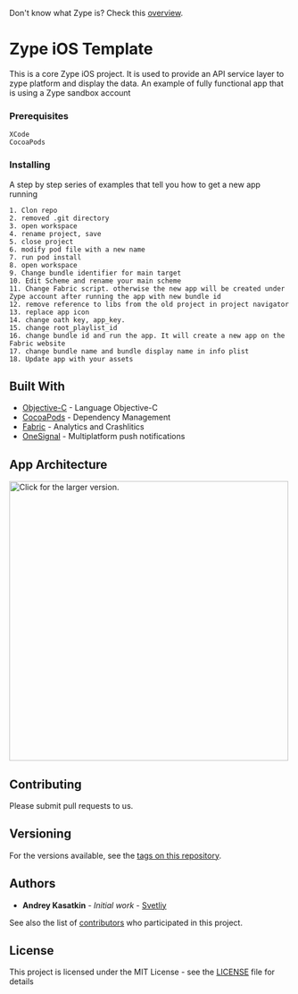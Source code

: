 Don't know what Zype is? Check this [overview](http://www.zype.com/).

# Zype iOS Template

This is a core Zype iOS project. It is used to provide an API service layer to zype platform and display the data.
An example of fully functional app that is using a Zype sandbox account


### Prerequisites

```
XCode
CocoaPods
```

### Installing

A step by step series of examples that tell you how to get a new app running

```
1. Clon repo
2. removed .git directory
3. open workspace
4. rename project, save
5. close project
6. modify pod file with a new name
7. run pod install
8. open workspace
9. Change bundle identifier for main target
10. Edit Scheme and rename your main scheme
11. Change Fabric script. otherwise the new app will be created under Zype account after running the app with new bundle id
12. remove reference to libs from the old project in project navigator
13. replace app icon
14. change oath key, app_key. 
15. change root_playlist_id
16. change bundle id and run the app. It will create a new app on the Fabric website
17. change bundle name and bundle display name in info plist
18. Update app with your assets
```


## Built With

* [Objective-C](https://en.wikipedia.org/wiki/Objective-C) - Language Objective-C
* [CocoaPods](https://cocoapods.org) - Dependency Management
* [Fabric](https://get.fabric.io/) - Analytics and Crashlitics
* [OneSignal](https://onesignal.com/) - Multiplatform push notifications

## App Architecture

<a href="https://drive.google.com/uc?export=view&id=KAZjO5c_N-99Z9zfXHnckvPNqr0iWp_VvjfDKbbZVt05KkTH3cGbIemS71ze8x_cCoS4jvh-N7nlt_A=w2632-h1510-rw"><img src="https://drive.google.com/uc?export=view&id=KAZjO5c_N-99Z9zfXHnckvPNqr0iWp_VvjfDKbbZVt05KkTH3cGbIemS71ze8x_cCoS4jvh-N7nlt_A=w2632-h1510-rw" style="width: 500px; max-width: 100%; height: auto" title="Click for the larger version." /></a>


## Contributing

Please submit pull requests to us.

## Versioning

For the versions available, see the [tags on this repository](https://github.com/zype/zype-ios/tags). 

## Authors

* **Andrey Kasatkin** - *Initial work* - [Svetliy](https://github.com/svetdev)

See also the list of [contributors](https://github.com/zype/zype-ios/graphs/contributors) who participated in this project.

## License

This project is licensed under the MIT License - see the [LICENSE](LICENSE) file for details


